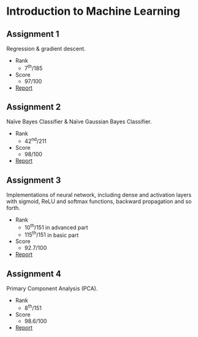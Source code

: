 # Introduction to Machine Learning

## Assignment 1

Regression & gradient descent.

- Rank
  - $7^{\text{th}}/185$
- Score
  - $97/100$
- [Report](http://nevikw39.github.io/ML/HW1/hw1_report.pdf)

## Assignment 2

Naïve Bayes Classifier & Naïve Gaussian Bayes Classifier.

- Rank
  - $42^{\text{nd}}/211$
- Score
  - $98/100$
- [Report](http://nevikw39.github.io/ML/HW2/hw2_report.pdf)

## Assignment 3

Implementations of neural network, including dense and activation layers with sigmoid, ReLU and softmax functions, backward propagation and so forth.

- Rank
  - $10^{\text{th}}/151$ in advanced part
  - $115^{\text{th}}/151$ in basic part
- Score
  - $92.7/100$
- [Report](http://nevikw39.github.io/ML/HW3/report.pdf)

## Assignment 4

Primary Component Analysis (PCA).

- Rank
  - $8^{\text{th}}/151$
- Score
  - $98.6/100$
- [Report](http://nevikw39.github.io/ML/HW4/report.pdf)
